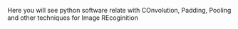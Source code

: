 Here you will see python software relate with COnvolution, Padding, Pooling and other techniques for Image REcoginition
